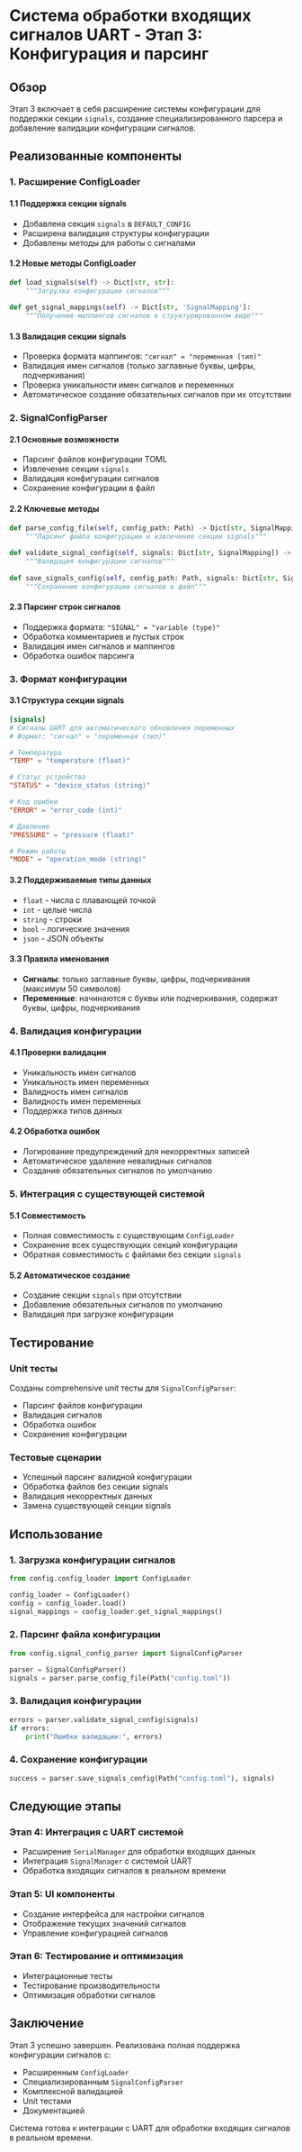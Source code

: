 # Система обработки входящих сигналов UART - Этап 3: Конфигурация и парсинг

## Обзор
Этап 3 включает в себя расширение системы конфигурации для поддержки секции `signals`, создание специализированного парсера и добавление валидации конфигурации сигналов.

## Реализованные компоненты

### 1. Расширение ConfigLoader

#### 1.1 Поддержка секции signals
- Добавлена секция `signals` в `DEFAULT_CONFIG`
- Расширена валидация структуры конфигурации
- Добавлены методы для работы с сигналами

#### 1.2 Новые методы ConfigLoader
```python
def load_signals(self) -> Dict[str, str]:
    """Загрузка конфигурации сигналов"""
    
def get_signal_mappings(self) -> Dict[str, 'SignalMapping']:
    """Получение маппингов сигналов в структурированном виде"""
```

#### 1.3 Валидация секции signals
- Проверка формата маппингов: `"сигнал" = "переменная (тип)"`
- Валидация имен сигналов (только заглавные буквы, цифры, подчеркивания)
- Проверка уникальности имен сигналов и переменных
- Автоматическое создание обязательных сигналов при их отсутствии

### 2. SignalConfigParser

#### 2.1 Основные возможности
- Парсинг файлов конфигурации TOML
- Извлечение секции `signals`
- Валидация конфигурации сигналов
- Сохранение конфигурации в файл

#### 2.2 Ключевые методы
```python
def parse_config_file(self, config_path: Path) -> Dict[str, SignalMapping]:
    """Парсинг файла конфигурации и извлечение секции signals"""
    
def validate_signal_config(self, signals: Dict[str, SignalMapping]) -> List[str]:
    """Валидация конфигурации сигналов"""
    
def save_signals_config(self, config_path: Path, signals: Dict[str, SignalMapping]) -> bool:
    """Сохранение конфигурации сигналов в файл"""
```

#### 2.3 Парсинг строк сигналов
- Поддержка формата: `"SIGNAL" = "variable (type)"`
- Обработка комментариев и пустых строк
- Валидация имен сигналов и маппингов
- Обработка ошибок парсинга

### 3. Формат конфигурации

#### 3.1 Структура секции signals
```toml
[signals]
# Сигналы UART для автоматического обновления переменных
# Формат: "сигнал" = "переменная (тип)"

# Температура
"TEMP" = "temperature (float)"

# Статус устройства
"STATUS" = "device_status (string)"

# Код ошибки
"ERROR" = "error_code (int)"

# Давление
"PRESSURE" = "pressure (float)"

# Режим работы
"MODE" = "operation_mode (string)"
```

#### 3.2 Поддерживаемые типы данных
- `float` - числа с плавающей точкой
- `int` - целые числа
- `string` - строки
- `bool` - логические значения
- `json` - JSON объекты

#### 3.3 Правила именования
- **Сигналы**: только заглавные буквы, цифры, подчеркивания (максимум 50 символов)
- **Переменные**: начинаются с буквы или подчеркивания, содержат буквы, цифры, подчеркивания

### 4. Валидация конфигурации

#### 4.1 Проверки валидации
- Уникальность имен сигналов
- Уникальность имен переменных
- Валидность имен сигналов
- Валидность имен переменных
- Поддержка типов данных

#### 4.2 Обработка ошибок
- Логирование предупреждений для некорректных записей
- Автоматическое удаление невалидных сигналов
- Создание обязательных сигналов по умолчанию

### 5. Интеграция с существующей системой

#### 5.1 Совместимость
- Полная совместимость с существующим `ConfigLoader`
- Сохранение всех существующих секций конфигурации
- Обратная совместимость с файлами без секции `signals`

#### 5.2 Автоматическое создание
- Создание секции `signals` при отсутствии
- Добавление обязательных сигналов по умолчанию
- Валидация при загрузке конфигурации

## Тестирование

### Unit тесты
Созданы comprehensive unit тесты для `SignalConfigParser`:
- Парсинг файлов конфигурации
- Валидация сигналов
- Обработка ошибок
- Сохранение конфигурации

### Тестовые сценарии
- Успешный парсинг валидной конфигурации
- Обработка файлов без секции signals
- Валидация некорректных данных
- Замена существующей секции signals

## Использование

### 1. Загрузка конфигурации сигналов
```python
from config.config_loader import ConfigLoader

config_loader = ConfigLoader()
config = config_loader.load()
signal_mappings = config_loader.get_signal_mappings()
```

### 2. Парсинг файла конфигурации
```python
from config.signal_config_parser import SignalConfigParser

parser = SignalConfigParser()
signals = parser.parse_config_file(Path("config.toml"))
```

### 3. Валидация конфигурации
```python
errors = parser.validate_signal_config(signals)
if errors:
    print("Ошибки валидации:", errors)
```

### 4. Сохранение конфигурации
```python
success = parser.save_signals_config(Path("config.toml"), signals)
```

## Следующие этапы

### Этап 4: Интеграция с UART системой
- Расширение `SerialManager` для обработки входящих данных
- Интеграция `SignalManager` с системой UART
- Обработка входящих сигналов в реальном времени

### Этап 5: UI компоненты
- Создание интерфейса для настройки сигналов
- Отображение текущих значений сигналов
- Управление конфигурацией сигналов

### Этап 6: Тестирование и оптимизация
- Интеграционные тесты
- Тестирование производительности
- Оптимизация обработки сигналов

## Заключение

Этап 3 успешно завершен. Реализована полная поддержка конфигурации сигналов с:
- Расширенным `ConfigLoader`
- Специализированным `SignalConfigParser`
- Комплексной валидацией
- Unit тестами
- Документацией

Система готова к интеграции с UART для обработки входящих сигналов в реальном времени.
